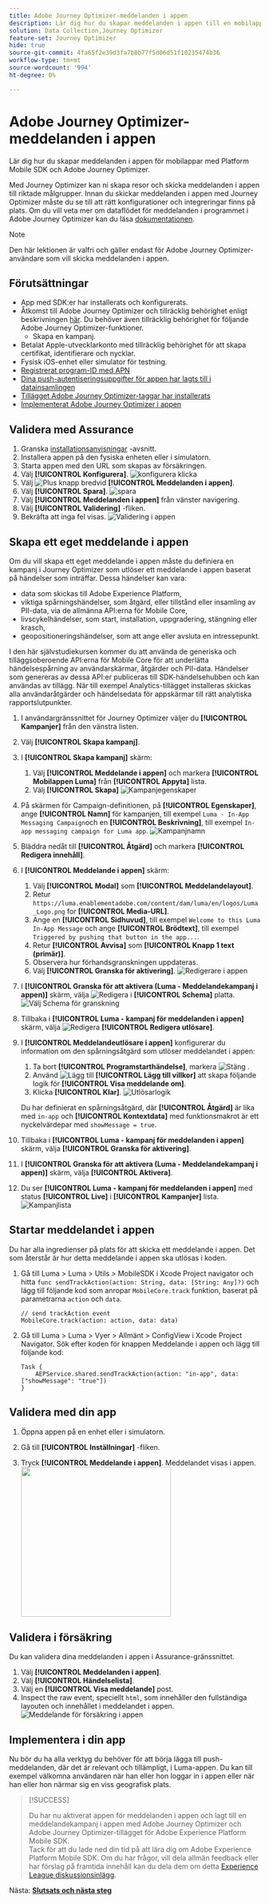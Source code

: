 ```yaml
---
title: Adobe Journey Optimizer-meddelanden i appen
description: Lär dig hur du skapar meddelanden i appen till en mobilapp med Platform Mobile SDK och Adobe Journey Optimizer.
solution: Data Collection,Journey Optimizer
feature-set: Journey Optimizer
hide: true
source-git-commit: 4fa65f2e39d3fa7b8b77f5d06d51f10235474b36
workflow-type: tm+mt
source-wordcount: '994'
ht-degree: 0%

---
```


# Adobe Journey Optimizer-meddelanden i appen

Lär dig hur du skapar meddelanden i appen för mobilappar med Platform Mobile SDK och Adobe Journey Optimizer.

Med Journey Optimizer kan ni skapa resor och skicka meddelanden i appen till riktade målgrupper. Innan du skickar meddelanden i appen med Journey Optimizer måste du se till att rätt konfigurationer och integreringar finns på plats. Om du vill veta mer om dataflödet för meddelanden i programmet i Adobe Journey Optimizer kan du läsa [dokumentationen](https://experienceleague.adobe.com/docs/journey-optimizer/using/in-app/inapp-configuration.html?lang=en).

>[!NOTE]
>
>Den här lektionen är valfri och gäller endast för Adobe Journey Optimizer-användare som vill skicka meddelanden i appen.


## Förutsättningar

* App med SDK:er har installerats och konfigurerats.
* Åtkomst till Adobe Journey Optimizer och tillräcklig behörighet enligt beskrivningen [här](https://experienceleague.adobe.com/docs/journey-optimizer/using/configuration/configuration-message/push-config/push-configuration.html?lang=en). Du behöver även tillräcklig behörighet för följande Adobe Journey Optimizer-funktioner.
   * Skapa en kampanj.
* Betalat Apple-utvecklarkonto med tillräcklig behörighet för att skapa certifikat, identifierare och nycklar.
* Fysisk iOS-enhet eller simulator för testning.
* [Registrerat program-ID med APN](journey-optimizer-push.md#register-app-id-with-apn)
* [Dina push-autentiseringsuppgifter för appen har lagts till i datainsamlingen](journey-optimizer-push.md#add-your-app-push-credentials-in-data-collection)
* [Tillägget Adobe Journey Optimizer-taggar har installerats](journey-optimizer-push.md#install-adobe-journey-optimizer-tags-extension)
* [Implementerat Adobe Journey Optimizer i appen](journey-optimizer-push.md#implement-adobe-journey-optimizer-in-the-app)


## Validera med Assurance

1. Granska [installationsanvisningar](assurance.md) -avsnitt.
1. Installera appen på den fysiska enheten eller i simulatorn.
1. Starta appen med den URL som skapas av försäkringen.
1. Välj **[!UICONTROL Konfigurera]**.
   ![konfigurera klicka](assets/push-validate-config.png)
1. Välj ![Plus](https://spectrum.adobe.com/static/icons/workflow_18/Smock_AddCircle_18_N.svg) knapp bredvid **[!UICONTROL Meddelanden i appen]**.
1. Välj **[!UICONTROL Spara]**.
   ![spara](assets/assurance-in-app-config.png)
1. Välj **[!UICONTROL Meddelanden i appen]** från vänster navigering.
1. Välj **[!UICONTROL Validering]** -fliken.
1. Bekräfta att inga fel visas.
   ![Validering i appen](assets/assurance-in-app-validate.png)


## Skapa ett eget meddelande i appen

Om du vill skapa ett eget meddelande i appen måste du definiera en kampanj i Journey Optimizer som utlöser ett meddelande i appen baserat på händelser som inträffar. Dessa händelser kan vara:

* data som skickas till Adobe Experience Platform,
* viktiga spårningshändelser, som åtgärd, eller tillstånd eller insamling av PII-data, via de allmänna API:erna för Mobile Core,
* livscykelhändelser, som start, installation, uppgradering, stängning eller krasch,
* geopositioneringshändelser, som att ange eller avsluta en intressepunkt.

I den här självstudiekursen kommer du att använda de generiska och tilläggsoberoende API:erna för Mobile Core för att underlätta händelsespårning av användarskärmar, åtgärder och PII-data. Händelser som genereras av dessa API:er publiceras till SDK-händelsehubben och kan användas av tillägg. När till exempel Analytics-tillägget installeras skickas alla användaråtgärder och händelsedata för appskärmar till rätt analytiska rapportslutpunkter.

1. I användargränssnittet för Journey Optimizer väljer du **[!UICONTROL Kampanjer]** från den vänstra listen.
1. Välj **[!UICONTROL Skapa kampanj]**.
1. I **[!UICONTROL Skapa kampanj]** skärm:
   1. Välj **[!UICONTROL Meddelande i appen]** och markera **[!UICONTROL Mobilappen Luma]** från **[!UICONTROL Appyta]** lista.
   1. Välj **[!UICONTROL Skapa]**
      ![Kampanjegenskaper](assets/ajo-campaign-properties.png)
1. På skärmen för Campaign-definitionen, på **[!UICONTROL Egenskaper]**, ange **[!UICONTROL Namn]** för kampanjen, till exempel `Luma - In-App Messaging Campaign`och en **[!UICONTROL Beskrivning]**, till exempel `In-app messaging campaign for Luma app`.
   ![Kampanjnamn](assets/ajo-campaign-properties-name.png)
1. Bläddra nedåt till **[!UICONTROL Åtgärd]** och markera **[!UICONTROL Redigera innehåll]**.
1. I **[!UICONTROL Meddelande i appen]** skärm:
   1. Välj **[!UICONTROL Modal]** som **[!UICONTROL Meddelandelayout]**.
   1. Retur `https://luma.enablementadobe.com/content/dam/luma/en/logos/Luma_Logo.png` for **[!UICONTROL Media-URL]**.
   1. Ange en **[!UICONTROL Sidhuvud]**, till exempel `Welcome to this Luma In-App Message` och ange **[!UICONTROL Brödtext]**, till exempel `Triggered by pushing that button in the app...`.
   1. Retur **[!UICONTROL Avvisa]** som **[!UICONTROL Knapp 1 text (primär)]**.
   1. Observera hur förhandsgranskningen uppdateras.
   1. Välj **[!UICONTROL Granska för aktivering]**.
      ![Redigerare i appen](assets/ajo-in-app-editor.png)
1. I **[!UICONTROL Granska för att aktivera (Luma - Meddelandekampanj i appen)]** skärm, välja ![Redigera](https://spectrum.adobe.com/static/icons/workflow_18/Smock_Edit_18_N.svg) i **[!UICONTROL Schema]** platta.
   ![Välj Schema för granskning](assets/ajo-review-select-schedule.png)
1. Tillbaka i **[!UICONTROL Luma - kampanj för meddelanden i appen]** skärm, välja ![Redigera](https://spectrum.adobe.com/static/icons/workflow_18/Smock_Edit_18_N.svg) **[!UICONTROL Redigera utlösare]**.
1. I **[!UICONTROL Meddelandeutlösare i appen]** konfigurerar du information om den spårningsåtgärd som utlöser meddelandet i appen:
   1. Ta bort **[!UICONTROL Programstarthändelse]**, markera ![Stäng](https://spectrum.adobe.com/static/icons/workflow_18/Smock_Close_18_N.svg) .
   1. Använd ![Lägg till](https://spectrum.adobe.com/static/icons/workflow_18/Smock_AddCircle_18_N.svg) **[!UICONTROL Lägg till villkor]** att skapa följande logik för **[!UICONTROL Visa meddelande om]**.
   1. Klicka **[!UICONTROL Klar]**.
      ![Utlösarlogik](assets/ajo-trigger-logic.png)

   Du har definierat en spårningsåtgärd, där **[!UICONTROL Åtgärd]** är lika med `in-app` och **[!UICONTROL Kontextdata]** med funktionsmakrot är ett nyckelvärdepar med `showMessage = true`.

1. Tillbaka i **[!UICONTROL Luma - kampanj för meddelanden i appen]** skärm, välja **[!UICONTROL Granska för aktivering]**.
1. I **[!UICONTROL Granska för att aktivera (Luma - Meddelandekampanj i appen)]** skärm, välja **[!UICONTROL Aktivera]**.
1. Du ser **[!UICONTROL Luma - kampanj för meddelanden i appen]** med status **[!UICONTROL Live]** i **[!UICONTROL Kampanjer]** lista.
   ![Kampanjlista](assets/ajo-campaign-list.png)


## Startar meddelandet i appen

Du har alla ingredienser på plats för att skicka ett meddelande i appen. Det som återstår är hur detta meddelande i appen ska utlösas i koden.

1. Gå till Luma > Luma > Utils > MobileSDK i Xcode Project navigator och hitta `func sendTrackAction(action: String, data: [String: Any]?)` och lägg till följande kod som anropar `MobileCore.track` funktion, baserat på parametrarna `action` och `data`.


   ```
   // send trackAction event
   MobileCore.track(action: action, data: data)
   ```

1. Gå till Luma > Luma > Vyer > Allmänt > ConfigView i Xcode Project Navigator. Sök efter koden för knappen Meddelande i appen och lägg till följande kod:

   ```
   Task {
       AEPService.shared.sendTrackAction(action: "in-app", data: ["showMessage": "true"])
   }
   ```

## Validera med din app

1. Öppna appen på en enhet eller i simulatorn.

1. Gå till **[!UICONTROL Inställningar]** -fliken.

1. Tryck **[!UICONTROL Meddelande i appen]**. Meddelandet visas i appen.
   <img src="assets/ajo-in-app-message.png" width="300" />


## Validera i försäkring

Du kan validera dina meddelanden i appen i Assurance-gränssnittet.

1. Välj **[!UICONTROL Meddelanden i appen]**.
1. Välj **[!UICONTROL Händelselista]**.
1. Välj en **[!UICONTROL Visa meddelande]** post.
1. Inspect the raw event, speciellt `html`, som innehåller den fullständiga layouten och innehållet i meddelandet i appen.
   ![Meddelande för försäkring i appen](assets/assurance-in-app-display-message.png)


## Implementera i din app

Nu bör du ha alla verktyg du behöver för att börja lägga till push-meddelanden, där det är relevant och tillämpligt, i Luma-appen. Du kan till exempel välkomna användaren när han eller hon loggar in i appen eller när han eller hon närmar sig en viss geografisk plats.

>[!SUCCESS]
>
>Du har nu aktiverat appen för meddelanden i appen och lagt till en meddelandekampanj i appen med Adobe Journey Optimizer och Adobe Journey Optimizer-tillägget för Adobe Experience Platform Mobile SDK.<br/>Tack för att du lade ned din tid på att lära dig om Adobe Experience Platform Mobile SDK. Om du har frågor, vill dela allmän feedback eller har förslag på framtida innehåll kan du dela dem om detta [Experience League diskussionsinlägg](https://experienceleaguecommunities.adobe.com/t5/adobe-experience-platform-launch/tutorial-discussion-implement-adobe-experience-cloud-in-mobile/td-p/443796).

Nästa: **[Slutsats och nästa steg](conclusion.md)**
